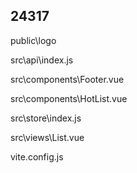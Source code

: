 ## 24317

public\logo

src\api\index.js

src\components\Footer.vue

src\components\HotList.vue

src\store\index.js

src\views\List.vue

vite.config.js
